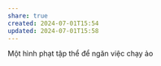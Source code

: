 ```yaml
---
share: true
created: 2024-07-01T15:54
updated: 2024-07-01T15:58
---
```

Một hình phạt tập thể để ngăn việc chạy ảo